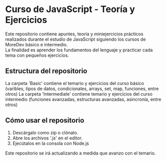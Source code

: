 # Curso de JavaScript - Teoría y Ejercicios

Este repositorio contiene apuntes, teoría y miniejercicios prácticos realizados durante el estudio de JavaScript siguiendo los cursos de MoreDev básico e intermedio.  
La finalidad es aprender los fundamentos del lenguaje y practicar cada tema con pequeños ejercicios.

## Estructura del repositorio

La carpeta 'Basic' contiene el temario y ejercicios del curso básico (varibles, tipos de datos, condicionales, arrays, set, map, funciones, entre otros)
La carpeta 'Intermediate' contiene temario y ejercicios del curso intermedio (funciones avanzadas, estructuras avanzadas, asincronía, entre otros)

## Cómo usar el repositorio

1. Descárgalo como zip o clónalo.
2. Abre los archivos '.js' en el editor.
3. Ejecútalos en la consola con Node.js


Este repositorio se irá actualizando a medida que avanzo con el temario.

